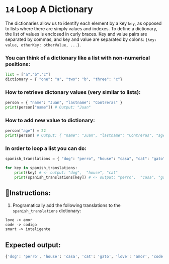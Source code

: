 # `14` Loop A Dictionary

The dictionaries allow us to identify each element by a key `key`, as opposed to lists where there are simply values and indexes. To define a dictionary, the list of values is enclosed in curly braces. Key and value pairs are separated by commas, and key and value are separated by colons: `{key: value, otherKey: otherValue, ...}`.

### You can think of a dictionary like a list with non-numerical positions:

```python
list = ["a","b","c"]
dictionary = { "one": "a", "two": "b", "three": "c"}
```

### How to retrieve dictonary values (very similar to lists):

```python
person = { "name": "Juan", "lastname": "Contreras" }
print(person["name"]) # Output: "Juan"
```

### How to add new value to dictionary:

```python
person["age"] = 22
print(person) # Output: { "name": "Juan", "lastname": "Contreras", "age": 22 }

```

### In order to loop a list you can do:

```python
spanish_translations = { "dog": "perro", "house": "casa", "cat": "gato" }

for key in spanish_translations:
    print(key) # <- output: "dog",  "house", "cat"
    print(spanish_translations[key]) # <- output: "perro",  "casa", "gato"
```

## 📝Instructions:

1. Programatically add the following translations to the `spanish_translations` dictionary:

```txt
love -> amor
code -> codigo
smart -> inteligente
```

## Expected output:

```py
{'dog': 'perro', 'house': 'casa', 'cat': 'gato', 'love': 'amor', 'code': 'codigo', 'smart': 'inteligente'}
```
